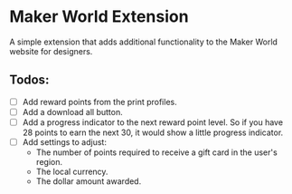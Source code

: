 Maker World Extension
=====================

A simple extension that adds additional functionality to the Maker World website for designers.

Todos:
------

-   [ ]  Add reward points from the print profiles.
-   [ ]  Add a download all button.
-   [ ]  Add a progress indicator to the next reward point level. So if you have 28 points to earn the next 30, it would show a little progress indicator.
-   [ ]  Add settings to adjust:
    -   The number of points required to receive a gift card in the user's region.
    -   The local currency.
    -   The dollar amount awarded.
